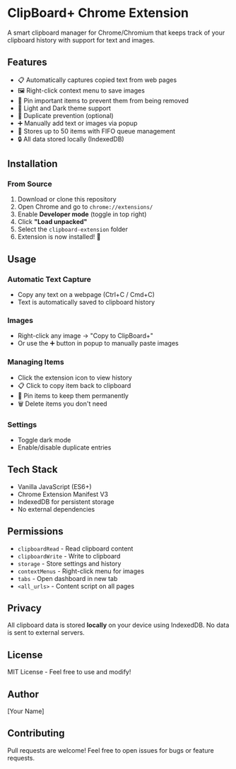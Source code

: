 # ClipBoard+ Chrome Extension

A smart clipboard manager for Chrome/Chromium that keeps track of your clipboard history with support for text and images.

## Features

- 📋 Automatically captures copied text from web pages
- 🖼️ Right-click context menu to save images
- 📌 Pin important items to prevent them from being removed
- 🎨 Light and Dark theme support
- 🚫 Duplicate prevention (optional)
- ➕ Manually add text or images via popup
- 💾 Stores up to 50 items with FIFO queue management
- 🔒 All data stored locally (IndexedDB)

## Installation

### From Source

1. Download or clone this repository
2. Open Chrome and go to `chrome://extensions/`
3. Enable **Developer mode** (toggle in top right)
4. Click **"Load unpacked"**
5. Select the `clipboard-extension` folder
6. Extension is now installed! 🎉

## Usage

### Automatic Text Capture
- Copy any text on a webpage (Ctrl+C / Cmd+C)
- Text is automatically saved to clipboard history

### Images
- Right-click any image → "Copy to ClipBoard+"
- Or use the ➕ button in popup to manually paste images

### Managing Items
- Click the extension icon to view history
- 📋 Click to copy item back to clipboard
- 📌 Pin items to keep them permanently
- 🗑 Delete items you don't need

### Settings
- Toggle dark mode
- Enable/disable duplicate entries

## Tech Stack

- Vanilla JavaScript (ES6+)
- Chrome Extension Manifest V3
- IndexedDB for persistent storage
- No external dependencies

## Permissions

- `clipboardRead` - Read clipboard content
- `clipboardWrite` - Write to clipboard
- `storage` - Store settings and history
- `contextMenus` - Right-click menu for images
- `tabs` - Open dashboard in new tab
- `<all_urls>` - Content script on all pages

## Privacy

All clipboard data is stored **locally** on your device using IndexedDB. No data is sent to external servers.

## License

MIT License - Feel free to use and modify!

## Author

[Your Name]

## Contributing

Pull requests are welcome! Feel free to open issues for bugs or feature requests.